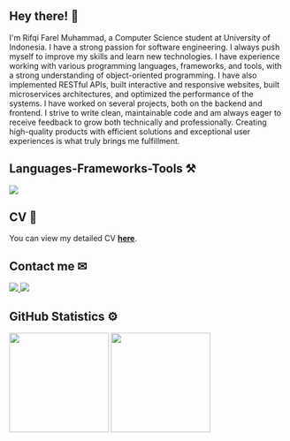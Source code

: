 <h2>Hey there! 👋</h2>
<p>I'm Rifqi Farel Muhammad, a Computer Science student at University of Indonesia. I have a strong passion for software engineering. I always push myself to improve my skills and learn new technologies. I have experience working with various programming languages, frameworks, and tools, with a strong understanding of object-oriented programming. I have also implemented RESTful APIs, built interactive and responsive websites, built microservices architectures, and optimized the performance of the systems. I have worked on several projects, both on the backend and frontend. I strive to write clean, maintainable code and am always eager to receive feedback to grow both technically and professionally. Creating high-quality products with efficient solutions and exceptional user experiences is what truly brings me fulfillment.</p>

<h2>Languages-Frameworks-Tools ⚒️</h2>
<div>
<img src="https://skillicons.dev/icons?i=java,ts,js,python,go,cs,rust,kotlin,dart,spring,nest,express,django,net,next,react,flutter,postgres,mysql,tailwind,redux,docker,gcp,aws,firebase,prometheus,grafana,sentry" />
</div>

<h2>CV 📄</h2>
<p>
  You can view my detailed CV <a href="https://drive.google.com/file/d/1vj3G_fhKkrtuHH6pT3hrbL8vXyF9RKm8/view?usp=sharing" target="_blank"><strong>here</strong></a>.
</p>

<h2>Contact me ✉</h2>
<a href="https://www.linkedin.com/in/rifqi-farel-muhammad/" target="_blank">
<img src="https://img.shields.io/badge/LinkedIn-0077B5?style=for-the-badge&logo=linkedin&logoColor=white" target="_blank" />
</a>
<a href="mailto:rifqifarel222@gmail.com">
<img src="https://img.shields.io/badge/Gmail-333333?style=for-the-badge&logo=gmail&logoColor=red" />
</a>
  
<h2>GitHub Statistics ⚙️</h2>
<p>
    <img height="180em" src="https://github-readme-stats-eight-theta.vercel.app/api?username=rifqifarelmuhammad&show_icons=true&include_all_commits=true&count_private=true&theme=algolia"/>
    <img height="180em" src="https://github-readme-stats.vercel.app/api/top-langs/?username=rifqifarelmuhammad&layout=compact&theme=algolia&langs_count=6&hide=html,powershell,batchfile" />
</p>
